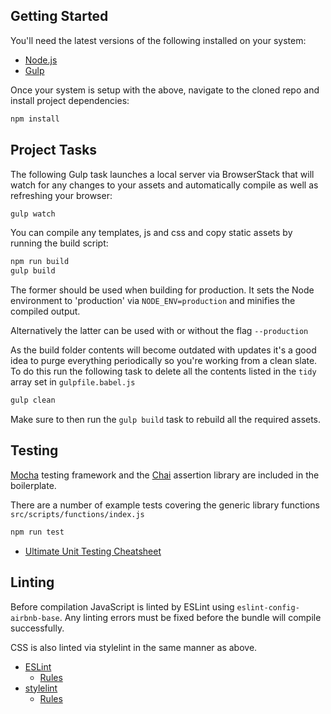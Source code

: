 ## Getting Started

You'll need the latest versions of the following installed on your system:

* [Node.js](https://nodejs.org/en/)
* [Gulp](http://gulpjs.com/)

Once your system is setup with the above, navigate to the cloned repo and install project dependencies:

```javascript
npm install
```

## Project Tasks

The following Gulp task launches a local server via BrowserStack that will watch for any changes to your assets and automatically compile as well as refreshing your browser:

```javascript
gulp watch
```

You can compile any templates, js and css and copy static assets by running the build script:

```javascript
npm run build
gulp build
```

The former should be used when building for production. It sets the Node environment to 'production' via ```NODE_ENV=production``` and minifies the compiled output.

Alternatively the latter can be used with or without the flag ```--production```

As the build folder contents will become outdated with updates it's a good idea to purge everything periodically so you're working from a clean slate. To do this run the following task to delete all the contents listed in the ```tidy``` array set in ```gulpfile.babel.js```

```javascript
gulp clean
```

Make sure to then run the ```gulp build``` task to rebuild all the required assets.

## Testing

[Mocha](https://mochajs.org/) testing framework and the [Chai](http://chaijs.com/) assertion library are included in the boilerplate.

There are a number of example tests covering the generic library functions ```src/scripts/functions/index.js```

```javascript
npm run test
```

* [Ultimate Unit Testing Cheatsheet](https://gist.github.com/yoavniran/1e3b0162e1545055429e)

## Linting

Before compilation JavaScript is linted by ESLint using ```eslint-config-airbnb-base```. Any linting errors must be fixed before the bundle will compile successfully.

CSS is also linted via stylelint in the same manner as above.

* [ESLint](https://eslint.org/)
  * [Rules](https://eslint.org/docs/rules/)
* [stylelint](https://stylelint.io/)
  * [Rules](https://stylelint.io/user-guide/rules/)
